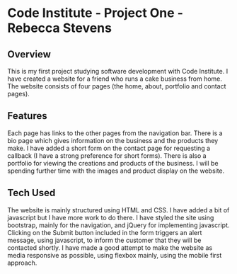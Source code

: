 # Code Institute - Project One - Rebecca Stevens

## Overview

This is my first project studying software development with Code Institute. I have created a website for a friend who runs a cake business from home. The website consists of four pages (the home, about, portfolio and contact pages). 

## Features

Each page has links to the other pages from the navigation bar. There is a bio page which gives information on the business and the products they make. I have added a short form on the contact page for requesting a callback (I have a strong preference for short forms). There is also a portfolio for viewing the creations and products of the business. I will be spending further time with the images and product display on the website.

## Tech Used

The website is mainly structured using HTML and CSS. I have added a bit of javascript but I have more work to do there. I have styled the site using bootstrap, mainly for the navigation, and jQuery for implementing javascript. Clicking on the Submit button included in the form triggers an alert message, using javascript, to inform the customer that they will be contacted shortly.
I have made a good attempt to make the website as media responsive as possible, using flexbox mainly, using the mobile first approach. 




